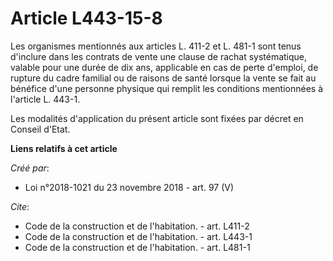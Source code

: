 # Article L443-15-8

Les organismes mentionnés aux articles L. 411-2 et L. 481-1 sont tenus d'inclure dans les contrats de vente une clause de
rachat systématique, valable pour une durée de dix ans, applicable en cas de perte d'emploi, de rupture du cadre familial ou
de raisons de santé lorsque la vente se fait au bénéfice d'une personne physique qui remplit les conditions mentionnées à
l'article L. 443-1. 

Les modalités d'application du présent article sont fixées par décret en Conseil d'Etat.

**Liens relatifs à cet article**

_Créé par_:

  - Loi n°2018-1021 du 23 novembre 2018 - art. 97 (V)

_Cite_:

  - Code de la construction et de l'habitation. - art. L411-2
  - Code de la construction et de l'habitation. - art. L443-1
  - Code de la construction et de l'habitation. - art. L481-1

